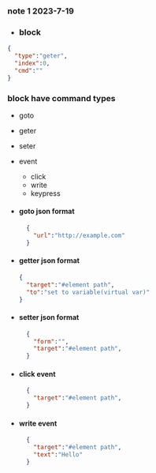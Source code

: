 ### note 1 2023-7-19

- ### block

```json
{
  "type":"geter",
  "index":0,
  "cmd":""
}
```

### block have command types

- goto
- geter
- seter
- event
  - click
  - write
  - keypress

- #### goto json format

  ``` json
    {
      "url":"http://example.com"
    }
  ```

- #### getter json format

  ``` json
  {
    "target":"#element path",
    "to":"set to variable(virtual var)"
  }
  ```

- #### setter json format

  ``` json
    {
      "form":"",
      "target":"#element path",
    }
  ```

- #### click event

  ``` json
    {
      "target":"#element path",
    }
  ```

- #### write event

  ``` json
    {
      "target":"#element path",
      "text":"Hello"
    }
  ```
